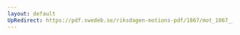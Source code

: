 ```yaml
---
layout: default
UpRedirect: https://pdf.swedeb.se/riksdagen-motions-pdf/1867/mot_1867__ak__00245/mot_1867__ak__00245_002.pdf
---
```

